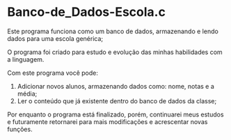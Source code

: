 # Banco-de_Dados-Escola.c

Este programa funciona como um banco de dados, armazenando e lendo dados para uma escola genérica;

O programa foi criado para estudo e evolução das minhas habilidades com a linguagem.

Com este programa você pode:

1. Adicionar novos alunos, armazenando dados como: nome, notas e a média;
2. Ler o conteúdo que já existente dentro do banco de dados da classe;

Por enquanto o programa está finalizado, porém, continuarei meus estudos e futuramente retornarei para mais modificações e acrescentar novas funções.
